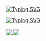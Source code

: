 <a href="https://git.io/typing-svg"><img src="https://readme-typing-svg.herokuapp.com?font=Fira+Code&size=35&pause=1000&color=539CF1&center=true&vCenter=true&width=1000&height=100&lines=Hi%2C+my+name+is+Ian!;Be+Welcome!+" alt="Typing SVG" /></a>

[![Typing SVG](https://readme-typing-svg.herokuapp.com/?color=539cf1&size=35&center=true&vCenter=true&width=1000&lines=Hi,+My+name+is+Ian+Felipe;Be+Welcome!+:%29)](https://git.io/typing-svg)

<a href="https://github.com/anuraghazra/github-readme-stats">
  <img align="center" src="https://github-readme-stats.vercel.app/api?username=ianfelps&count_private=true&hide=stars&show_icons=true&theme=github_dark" />
</a>
<a href="https://github.com/anuraghazra/github-readme-stats">
  <img align="center" src="https://github-readme-stats.vercel.app/api/top-langs/?username=ianfelps&layout=compact&theme=github_dark" />
</a>

